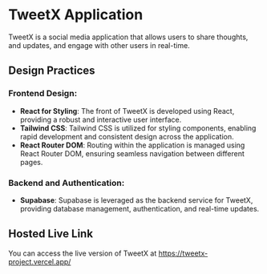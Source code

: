 

# TweetX Application

TweetX is a social media application that allows users to share thoughts, and updates, and engage with other users in real-time.

## Design Practices

### Frontend Design:
- **React for Styling**: The front of TweetX is developed using React, providing a robust and interactive user interface.
- **Tailwind CSS**: Tailwind CSS is utilized for styling components, enabling rapid development and consistent design across the application.
- **React Router DOM**: Routing within the application is managed using React Router DOM, ensuring seamless navigation between different pages.

### Backend and Authentication:
- **Supabase**: Supabase is leveraged as the backend service for TweetX, providing database management, authentication, and real-time updates.



## Hosted Live Link

You can access the live version of TweetX at https://tweetx-project.vercel.app/

